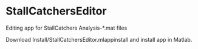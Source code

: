 # StallCatchersEditor
Editing app for StallCatchers Analysis-*.mat files

Download Install/StallCatchersEditor.mlappinstall and install app in Matlab.
